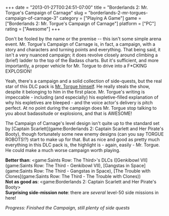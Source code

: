 +++
date = "2013-01-27T00:24:51-07:00"
title = "Borderlands 2: Mr. Torgue's Campaign of Carnage"
slug = "borderlands-2-mr-torgues-campaign-of-carnage-3"
category = ["Playing A Game"]
game = ["Borderlands 2: Mr. Torgue's Campaign of Carnage"]
platform = ["PC"]
rating = ["Awesome"]
+++

Don't be fooled by the name or the premise -- this isn't some simple arena event.  Mr. Torgue's Campaign of Carnage is, in fact, a campaign, with a story and characters and turning points and everything.  That being said, it isn't a very nuanced campaign; it does revolve closely around climbing a (brief) ladder to the top of the Badass charts.  But it's sufficient, and more importantly, a proper vehicle for Mr. Torgue to drive into a F\*CKING EXPLOSION!

Yeah, there's a campaign and a solid collection of side-quests, but the real star of this DLC pack is <a href="http://www.youtube.com/watch?v=d_sy4tXtjjY">Mr. Torgue himself</a>.  He really steals the show, despite it belonging to him in the first place.  Mr. Torgue's writing is impeccable - including (and especially) his expletive-filled explanation of why his expletives are bleeped - and the voice actor's delivery is pitch perfect.  At no point during the campaign does Mr. Torgue stop talking to you about badassitude or explosions, and that is AWESOME!

The Campaign of Carnage's level design isn't quite up to the standard set by [Captain Scarlett](game:Borderlands 2: Captain Scarlett and Her Pirate's Booty), though fortunately some new enemy designs (can you say TORGUE ROBOTS!?) start to make up for that.  But as nice and good as pretty much everything in this DLC pack is, the highlight is - again, easily - Mr. Torgue.  He could make a much worse campaign worth playing.

<b>Better than</b>: <game:Saints Row: The Third>'s DLCs ([Genkibowl VII](game:Saints Row: The Third - Genkibowl VII), [Gangstas in Space](game:Saints Row: The Third - Gangstas in Space), [The Trouble with Clones](game:Saints Row: The Third - The Trouble with Clones))  
<b>Not as good as</b>: <game:Borderlands 2: Captain Scarlett and Her Pirate's Booty>  
<b>Surprising side-mission note</b>: there are <i>several</i> level-50 side missions in here!

<i>Progress: Finished the Campaign, still plenty of side quests</i>